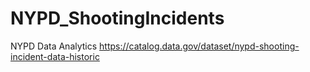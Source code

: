 # NYPD_ShootingIncidents
NYPD Data Analytics https://catalog.data.gov/dataset/nypd-shooting-incident-data-historic
